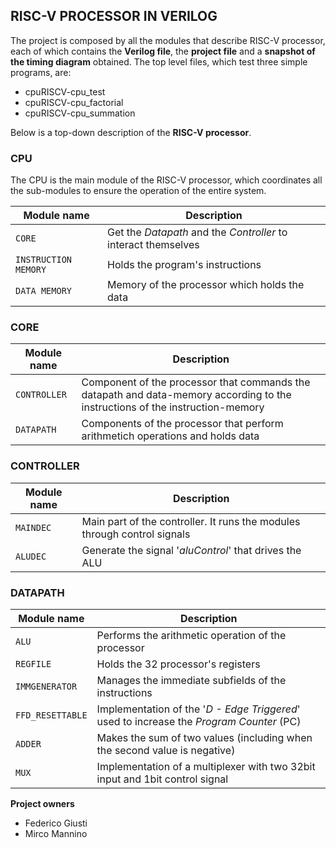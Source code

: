 ## RISC-V PROCESSOR IN VERILOG
The project is composed by all the modules that describe RISC-V processor, each of which contains the __Verilog file__, the __project file__ and a __snapshot of the timing diagram__ obtained.
The top level files, which test three simple programs, are:
* cpuRISCV-cpu_test
* cpuRISCV-cpu_factorial
* cpuRISCV-cpu_summation

Below is a top-down description of the __RISC-V processor__.
### CPU
The CPU is the main module of the RISC-V processor, which coordinates all the sub-modules to ensure the operation of the entire system.

Module name | Description
--- | ----
`CORE` | Get the _Datapath_ and the _Controller_ to interact themselves
`INSTRUCTION MEMORY` |Holds the program's instructions
`DATA MEMORY` | Memory of the processor which holds the data

### CORE
Module name | Description
--- | ----
`CONTROLLER` | Component of the processor that commands the datapath and data-memory according to the instructions of the instruction-memory
`DATAPATH` |Components of the processor that perform arithmetich operations and holds data

### CONTROLLER
Module name | Description
--- | ----
`MAINDEC` | Main part of the controller. It runs the modules through control signals
`ALUDEC` |Generate the signal '_aluControl_' that drives the ALU

### DATAPATH
Module name | Description
--- | ----
`ALU` | Performs the arithmetic operation of the processor
`REGFILE` |Holds the 32 processor's registers
`IMMGENERATOR` | Manages the immediate subfields of the instructions
`FFD_RESETTABLE` |Implementation of the '_D - Edge Triggered_' used to increase the _Program Counter_ (PC)
`ADDER` | Makes the sum of two values (including when the second value is negative)
`MUX` |Implementation of a multiplexer with two 32bit input and 1bit control signal

__Project owners__
* Federico Giusti
*  Mirco Mannino
